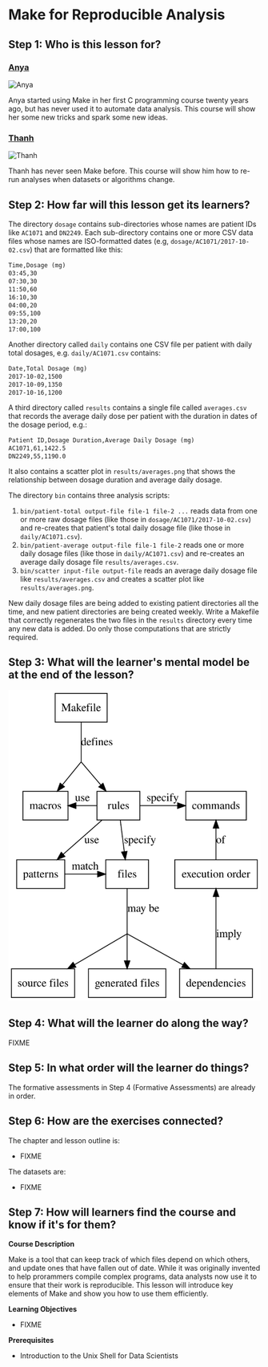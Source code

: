 # Make for Reproducible Analysis

<!-- -------------------------------------------------------------------------------- -->

## Step 1: Who is this lesson for?

### [Anya](https://github.com/datacamp/learner-profiles#anya)

<img alt="Anya" src="https://raw.githubusercontent.com/datacamp/learner-profiles/master/img/anya.png" height="150" width="150" />

Anya started using Make in her first C programming course twenty years ago,
but has never used it to automate data analysis.
This course will show her some new tricks and spark some new ideas.

### [Thanh](https://github.com/datacamp/learner-profiles#thanh)

<img alt="Thanh" src="https://raw.githubusercontent.com/datacamp/learner-profiles/master/img/thanh.png" height="150" width="150" />

Thanh has never seen Make before.
This course will show him how to re-run analyses when datasets or algorithms change.

<!-- -------------------------------------------------------------------------------- -->

## Step 2: How far will this lesson get its learners?

The directory `dosage` contains sub-directories whose names are patient IDs
like `AC1071` and `DN2249`.
Each sub-directory contains one or more CSV data files whose names are ISO-formatted dates
(e.g, `dosage/AC1071/2017-10-02.csv`)
that are formatted like this:

```
Time,Dosage (mg)
03:45,30
07:30,30
11:50,60
16:10,30
04:00,20
09:55,100
13:20,20
17:00,100
```

Another directory called `daily` contains one CSV file per patient with daily total dosages,
e.g. `daily/AC1071.csv` contains:

```
Date,Total Dosage (mg)
2017-10-02,1500
2017-10-09,1350
2017-10-16,1200
```

A third directory called `results` contains a single file called `averages.csv`
that records the average daily dose per patient with the duration in dates of the dosage period,
e.g.:

```
Patient ID,Dosage Duration,Average Daily Dosage (mg)
AC1071,61,1422.5
DN2249,55,1190.0
```

It also contains a scatter plot in `results/averages.png` that shows
the relationship between dosage duration and average daily dosage.

The directory `bin` contains three analysis scripts:

1. `bin/patient-total output-file file-1 file-2 ...` reads data from one or more raw dosage files
   (like those in `dosage/AC1071/2017-10-02.csv`)
   and re-creates that patient's total daily dosage file
   (like those in `daily/AC1071.csv`).
2. `bin/patient-average output-file file-1 file-2` reads one or more daily dosage files
   (like those in `daily/AC1071.csv`)
   and re-creates an average daily dosage file `results/averages.csv`.
3. `bin/scatter input-file output-file` reads an average daily dosage file like `results/averages.csv`
   and creates a scatter plot like `results/averages.png`.

New daily dosage files are being added to existing patient directories all the time,
and new patient directories are being created weekly.
Write a Makefile that correctly regenerates the two files in the `results` directory
every time any new data is added.
Do only those computations that are strictly required.

<!-- -------------------------------------------------------------------------------- -->

## Step 3: What will the learner's mental model be at the end of the lesson?

![Concept Map for Make](design/concept.svg)

<!-- -------------------------------------------------------------------------------- -->

## Step 4: What will the learner do along the way?

FIXME

<!-- -------------------------------------------------------------------------------- -->

## Step 5: In what order will the learner do things?

The formative assessments in Step 4 (Formative Assessments) are already in order.

<!-- -------------------------------------------------------------------------------- -->

## Step 6: How are the exercises connected?

The chapter and lesson outline is:

- FIXME

The datasets are:

- FIXME

<!-- -------------------------------------------------------------------------------- -->

## Step 7: How will learners find the course and know if it's for them?

**Course Description**

Make is a tool that can keep track of which files depend on which
others, and update ones that have fallen out of date.  While it was
originally invented to help prorammers compile complex programs, data
analysts now use it to ensure that their work is reproducible.  This
lesson will introduce key elements of Make and show you how to use
them efficiently.

**Learning Objectives**

- FIXME

**Prerequisites**

- Introduction to the Unix Shell for Data Scientists
